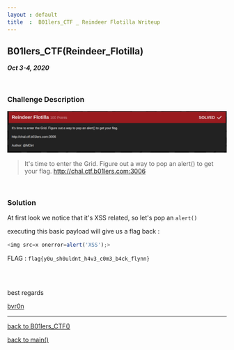 ```yaml
---
layout : default
title  :  B01lers_CTF _ Reindeer Flotilla Writeup
---
```


## B01lers_CTF(Reindeer_Flotilla)

_**Oct 3-4, 2020**_

<br>


<h3 id="Challenge Description">Challenge Description</h3>

![Banner](/assets/images/b01lers_ctf/reindeer_flotilla_banner.png "Only Programs Banner")

> It's time to enter the Grid. Figure out a way to pop an alert() to get your flag.
> http://chal.ctf.b01lers.com:3006


<br>

<h3 id="Solution">Solution</h3>

At first look we notice that it's XSS related, so let's pop an `alert()`

executing this basic payload will give us a flag back :

```js
<img src=x onerror=alert('XSS');>
```

FLAG : `flag{y0u_sh0uldnt_h4v3_c0m3_b4ck_flynn}`




<br>
<br>

best regards

[bvr0n](https://linkedin.com/in/taha-el-ghadraoui-5921771a5)

--------------

[back to B01lers_CTF()](/posts/ctf/b01lers/b01lers.md)

[back to main()](https://bvr0n.github.io/)
